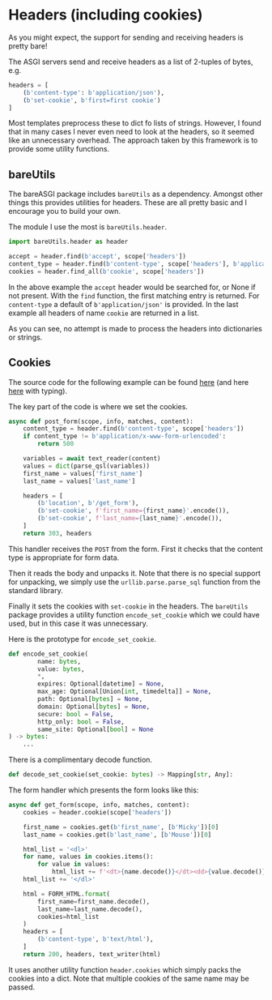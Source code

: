 # Headers (including cookies)

As you might expect, the support for sending and receiving headers is pretty
bare!

The ASGI servers send and receive headers as a list of 2-tuples of bytes, e.g.

```python
headers = [
    (b'content-type': b'application/json'),
    (b'set-cookie', b'first=first cookie')
]
```

Most templates preprocess these to dict fo lists of strings. However, I found
that in many cases I never even need to look at the headers, so it seemed like
an unnecessary overhead. The approach taken by this framework is to provide
some utility functions.

## bareUtils

The bareASGI package includes `bareUtils` as a dependency. Amongst other things
this provides utilities for headers. These are all pretty basic and I encourage
you to build your own.

The module I use the most is `bareUtils.header`.

```python
import bareUtils.header as header

accept = header.find(b'accept', scope['headers'])
content_type = header.find(b'content-type', scope['headers'], b'application/json')
cookies = header.find_all(b'cookie', scope['headers'])
```

In the above example the `accept` header would be searched for, or None if not
present. With the `find` function, the first matching entry is returned.
For `content-type` a default of `b'application/json'` is provided. In
the last example all headers of name `cookie` are returned in a list.

As you can see, no attempt is made to process the headers into dictionaries or
strings.

## Cookies

The source code for the following example can be found
[here](../examples/cookies_nt.py)
(and here [here](../examples/cookies.py) with typing).

The key part of the code is where we set the cookies.

```python
async def post_form(scope, info, matches, content):
    content_type = header.find(b'content-type', scope['headers'])
    if content_type != b'application/x-www-form-urlencoded':
        return 500

    variables = await text_reader(content)
    values = dict(parse_qsl(variables))
    first_name = values['first_name']
    last_name = values['last_name']

    headers = [
        (b'location', b'/get_form'),
        (b'set-cookie', f'first_name={first_name}'.encode()),
        (b'set-cookie', f'last_name={last_name}'.encode()),
    ]
    return 303, headers
```

This handler receives the `POST` from the form. First it checks that the content
type is appropriate for form data.

Then it reads the body and unpacks it. Note that there is no special support for
unpacking, we simply use the `urllib.parse.parse_sql` function from the standard
library.

Finally it sets the cookies with `set-cookie` in the headers. The `bareUtils`
package provides a utility function `encode_set_cookie` which we could have
used, but in this case it was unnecessary.

Here is the prototype for `encode_set_cookie`.

```python
def encode_set_cookie(
        name: bytes,
        value: bytes,
        *,
        expires: Optional[datetime] = None,
        max_age: Optional[Union[int, timedelta]] = None,
        path: Optional[bytes] = None,
        domain: Optional[bytes] = None,
        secure: bool = False,
        http_only: bool = False,
        same_site: Optional[bool] = None
) -> bytes:
    ...
```

There is a complimentary decode function.

```python
def decode_set_cookie(set_cookie: bytes) -> Mapping[str, Any]:
```

The form handler which presents the form looks like this:

```python
async def get_form(scope, info, matches, content):
    cookies = header.cookie(scope['headers'])

    first_name = cookies.get(b'first_name', [b'Micky'])[0]
    last_name = cookies.get(b'last_name', [b'Mouse'])[0]

    html_list = '<dl>'
    for name, values in cookies.items():
        for value in values:
            html_list += f'<dt>{name.decode()}</dt><dd>{value.decode()}</dd>'
    html_list += '</dl>'

    html = FORM_HTML.format(
        first_name=first_name.decode(),
        last_name=last_name.decode(),
        cookies=html_list
    )
    headers = [
        (b'content-type', b'text/html'),
    ]
    return 200, headers, text_writer(html)
```

It uses another utility function `header.cookies` which simply packs the cookies
into a dict. Note that multiple cookies of the same name may be passed.
